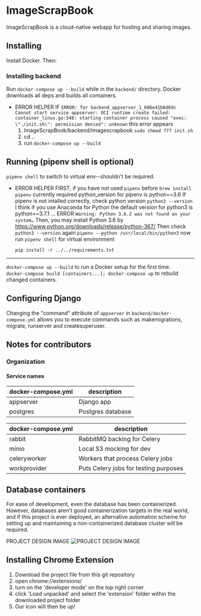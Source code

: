 # ImageScrapBook

ImageScrapBook is a cloud-native webapp for hosting and sharing images.

## Installing
Install Docker. Then:
### Installing backend
Run `docker-compose up --build` while in the `backend/` directory. Docker downloads all deps and builds all containers.

- ERROR HELPER
    IF `ERROR: for backend_appserver_1_606e41b6d69c  Cannot start service appserver: OCI runtime create failed: container_linux.go:348: starting container process caused "exec: \"./init.sh\": permission denied": unknown` this error appears
    1) ImageScrapBook/backend/imagescrapbook `sudo chmod 777 init.sh`
    2) cd ..
    3) run `docker-compose up --build`

## Running (pipenv shell is optional)
`pipenv shell` to switch to virtual env--shouldn't be required.  
- ERROR HELPER
    FIRST, if you have not used `pipenv` before `brew install pipenv`
    currently required python_version for pipenv is python==3.6
    If pipenv is not intalled correctly,
    check  python version `python3 --version`
    I think if you use Anaconda for Python the default version for python3 is python==3.7.1 ...
    ERROR `Warning: Python 3.6.2 was not found on your system…`
    Then, you may install Python 3.6 by https://www.python.org/downloads/release/python-367/
    Then check `python3 --version` again
    `pipenv --python /usr/local/bin/python3`
    now run `pipenv shell` for virtual environment

    `pip install -r ../../requirements.txt`

--------------------------------------------  

`docker-compose up --build` to run a Docker setup for the first time.  
`docker-compose build [containers...]; docker-compose up` to rebuild changed containers.  

## Configuring Django
Changing the "command" attribute of `appserver` in `backend/docker-compose.yml` allows you to execute commands such as makemigrations, migrate, runserver and createsuperuser.

## Notes for contributors
### Organization
#### Service names
| docker-compose.yml | description |
|-----------|------------------------------|
| appserver | Django app                   |
| postgres  | Postgres database            |

| docker-compose.yml | description |
|--------------|-----------------------------|
| rabbit       | RabbitMQ backing for Celery |
| minio        | Local S3 mocking for dev |
| celeryworker | Workers that process Celery jobs |
| workprovider | Puts Celery jobs for testing purposes |



## Database containers

For ease of development, even the database has been containerized. However, databases aren't good containerization targets in the real world, and if this project is ever deployed, an alternative automation scheme for setting up and maintaining a non-containerized database cluster will be required.


PROJECT DESIGN IMAGE
![PROJECT DESIGN IMAGE](https://user-images.githubusercontent.com/29666846/49106991-94a6ce80-f252-11e8-8e34-c0dd67f66eec.jpeg)

## Installing Chrome Extension 

1. Download the project file from this git repository 
2. open chrome://extensions/
3. turn on the 'developer mode' on the top right corner
4. click 'Load unpacked' and select the 'extension' folder within the downloaded project folder
5. Our icon will then be up!



